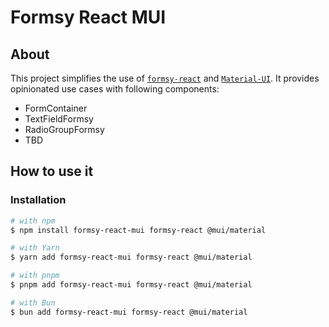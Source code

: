 # Formsy React MUI

## About

This project simplifies the use of [`formsy-react`](https://github.com/formsy-react/formsy-react)
and [`Material-UI`](https://github.com/mui/material-ui). It provides opinionated use cases with following
components:

- FormContainer
- TextFieldFormsy
- RadioGroupFormsy
- TBD

## How to use it

### Installation

```sh
# with npm
$ npm install formsy-react-mui formsy-react @mui/material

# with Yarn
$ yarn add formsy-react-mui formsy-react @mui/material

# with pnpm
$ pnpm add formsy-react-mui formsy-react @mui/material

# with Bun
$ bun add formsy-react-mui formsy-react @mui/material
```
